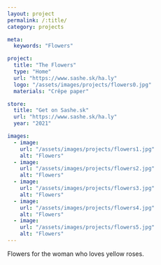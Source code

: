 ```yaml
---
layout: project
permalink: /:title/
category: projects

meta:
  keywords: "Flowers"

project:
  title: "The Flowers"
  type: "Home"
  url: "https://www.sashe.sk/ha.ly"
  logo: "/assets/images/projects/flowers0.jpg"
  materials: "Crêpe paper"

store:
  title: "Get on Sashe.sk"
  url: "https://www.sashe.sk/ha.ly"
  year: "2021"

images:
  - image:
    url: "/assets/images/projects/flowers1.jpg"
    alt: "Flowers"
  - image:
    url: "/assets/images/projects/flowers2.jpg"
    alt: "Flowers"
  - image:
    url: "/assets/images/projects/flowers3.jpg"
    alt: "Flowers"
  - image:
    url: "/assets/images/projects/flowers4.jpg"
    alt: "Flowers"
  - image:
    url: "/assets/images/projects/flowers5.jpg"
    alt: "Flowers"
---
```

<p>
  Flowers for the woman who loves yellow roses.
</p>
